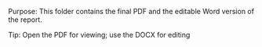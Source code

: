 Purpose: This folder contains the final PDF and the editable Word version of the report.

Tip: Open the PDF for viewing; use the DOCX for editing
